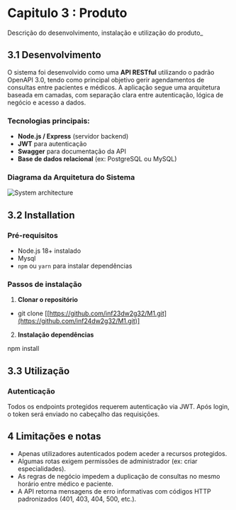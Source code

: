 # Capitulo 3 : Produto

Descrição do desenvolvimento, instalação e utilização do produto_

## 3.1 Desenvolvimento

O sistema foi desenvolvido como uma **API RESTful** utilizando o padrão OpenAPI 3.0, tendo como principal objetivo gerir agendamentos de consultas entre pacientes e médicos. A aplicação segue uma arquitetura baseada em camadas, com separação clara entre autenticação, lógica de negócio e acesso a dados.

### Tecnologias principais:
- **Node.js / Express** (servidor backend)
- **JWT** para autenticação
- **Swagger** para documentação da API
- **Base de dados relacional** (ex: PostgreSQL ou MySQL)

### Diagrama da Arquitetura do Sistema

![System architecture](images/image09.png)

## 3.2 Installation

### Pré-requisitos

- Node.js 18+ instalado
- Mysql
- `npm` ou `yarn` para instalar dependências

### Passos de instalação

1. **Clonar o repositório**

- git clone [[https://github.com/inf23dw2g32/M1.git](https://github.com/inf24dw2g32/M1.git)]


2. **Instalação dependências**

npm install

## 3.3 Utilização

### Autenticação

Todos os endpoints protegidos requerem autenticação via JWT. Após login, o token será enviado no cabeçalho das requisições.

## 4 Limitações e notas

- Apenas utilizadores autenticados podem aceder a recursos protegidos.
- Algumas rotas exigem permissões de administrador (ex: criar especialidades).
- As regras de negócio impedem a duplicação de consultas no mesmo horário entre médico e paciente.
- A API retorna mensagens de erro informativas com códigos HTTP padronizados (401, 403, 404, 500, etc.).
